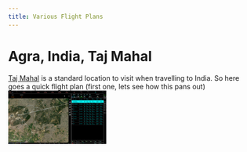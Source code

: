 ```yaml
---
title: Various Flight Plans
---
```


# Agra, India, Taj Mahal

[Taj Mahal](https://en.wikipedia.org/wiki/Taj_Mahal) is a standard location to
visit when travelling to India. So here goes a quick flight plan (first one,
lets see how this pans out)
<img src="001_agra_tajmahal/flightplan-tajMahal.png" alt="Agra, India, Taj mahal" width="200"/>
